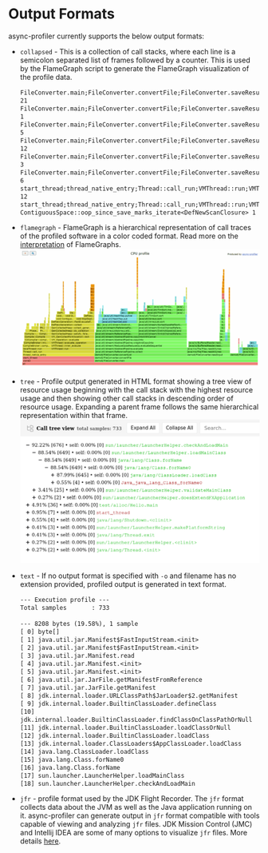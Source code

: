 # Output Formats

async-profiler currently supports the below output formats:

- `collapsed` - This is a collection of call stacks, where each line is a semicolon separated list of frames followed
  by a counter. This is used by the FlameGraph script to generate the FlameGraph visualization of the profile data.

  ```
  FileConverter.main;FileConverter.convertFile;FileConverter.saveResult 21
  FileConverter.main;FileConverter.convertFile;FileConverter.saveResult;java/io/DataOutputStream.writeInt 1
  FileConverter.main;FileConverter.convertFile;FileConverter.saveResult;java/io/DataOutputStream.writeInt;java/io/ByteArrayOutputStream.write 5
  FileConverter.main;FileConverter.convertFile;FileConverter.saveResult;java/io/DataOutputStream.writeUTF;java/io/DataOutputStream.writeUTF 12
  FileConverter.main;FileConverter.convertFile;FileConverter.saveResult;java/io/DataOutputStream.writeUTF;java/io/DataOutputStream.writeUTF;java/lang/String.length 3
  FileConverter.main;FileConverter.convertFile;FileConverter.saveResult;java/io/DataOutputStream.writeUTF;java/io/DataOutputStream.writeUTF;java/io/DataOutputStream.write 6
  start_thread;thread_native_entry;Thread::call_run;VMThread::run;VMThread::inner_execute;VMThread::evaluate_operation;VM_Operation::evaluate;VM_GenCollectForAllocation::doit;GenCollectedHeap::satisfy_failed_allocation;GenCollectedHeap::do_collection;GenCollectedHeap::collect_generation;DefNewGeneration::collect;DefNewGeneration::FastEvacuateFollowersClosure::do_void 12
  start_thread;thread_native_entry;Thread::call_run;VMThread::run;VMThread::inner_execute;VMThread::evaluate_operation;VM_Operation::evaluate;VM_GenCollectForAllocation::doit;GenCollectedHeap::satisfy_failed_allocation;GenCollectedHeap::do_collection;GenCollectedHeap::collect_generation;DefNewGeneration::collect;DefNewGeneration::FastEvacuateFollowersClosure::do_void;void ContiguousSpace::oop_since_save_marks_iterate<DefNewScanClosure> 1
  ```

- `flamegraph` - FlameGraph is a hierarchical representation of call traces of the profiled software in a color coded
  format. Read more on the [interpretation](FlamegraphInterpretation.md) of FlameGraphs.
  [![FlameGraph](https://github.com/async-profiler/async-profiler/blob/master/.assets/images/flamegraph.png)](https://htmlpreview.github.io/?https://github.com/async-profiler/async-profiler/blob/master/.assets/html/flamegraph.html)

- `tree` - Profile output generated in HTML format showing a tree view of resource usage beginning with the call stack
  with the highest resource usage and then showing other call stacks in descending order of resource usage. Expanding a
  parent frame follows the same hierarchical representation within that frame.
  ![Tree](https://github.com/async-profiler/async-profiler/blob/master/.assets/images/treeview_example.png)

- `text` - If no output format is specified with `-o` and filename has no extension provided, profiled output is
  generated in text format.

  ```
  --- Execution profile ---
  Total samples       : 733

  --- 8208 bytes (19.58%), 1 sample
  [ 0] byte[]
  [ 1] java.util.jar.Manifest$FastInputStream.<init>
  [ 2] java.util.jar.Manifest$FastInputStream.<init>
  [ 3] java.util.jar.Manifest.read
  [ 4] java.util.jar.Manifest.<init>
  [ 5] java.util.jar.Manifest.<init>
  [ 6] java.util.jar.JarFile.getManifestFromReference
  [ 7] java.util.jar.JarFile.getManifest
  [ 8] jdk.internal.loader.URLClassPath$JarLoader$2.getManifest
  [ 9] jdk.internal.loader.BuiltinClassLoader.defineClass
  [10] jdk.internal.loader.BuiltinClassLoader.findClassOnClassPathOrNull
  [11] jdk.internal.loader.BuiltinClassLoader.loadClassOrNull
  [12] jdk.internal.loader.BuiltinClassLoader.loadClass
  [13] jdk.internal.loader.ClassLoaders$AppClassLoader.loadClass
  [14] java.lang.ClassLoader.loadClass
  [15] java.lang.Class.forName0
  [16] java.lang.Class.forName
  [17] sun.launcher.LauncherHelper.loadMainClass
  [18] sun.launcher.LauncherHelper.checkAndLoadMain
  ```

- `jfr` - profile format used by the JDK Flight Recorder. The `jfr` format collects data
  about the JVM as well as the Java application running on it. async-profiler can generate output in `jfr` format
  compatible with tools capable of viewing and analyzing `jfr` files. JDK Mission Control (JMC) and Intellij IDEA are
  some of many options to visualize `jfr` files. More details [here](JfrVisualization.md).
